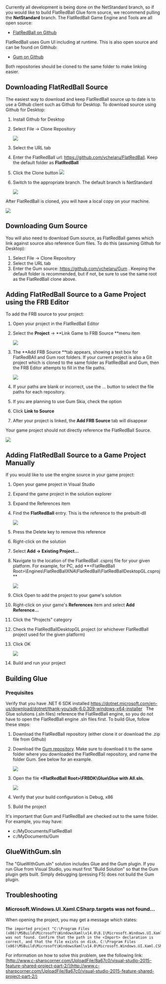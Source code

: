 Currently all development is being done on the NetStandard branch, so if you would like to build FlatRedBall Glue form source, we recommend pulling the **NetStandard** branch. The FlatRedBall Game Engine and Tools are all open source:

-   [FlatRedBall on Github](https://github.com/vchelaru/FlatRedBall)

FlatRedBall uses Gum UI including at runtime. This is also open source and can be found on Githhub:

-   [Gum on Github](https://github.com/vchelaru/Gum)

Both repositories should be cloned to the same folder to make linking easier.

## Downloading FlatRedBall Source

The easiest way to download and keep FlatRedBall source up to date is to use a Github client such as Github for Desktop. To download source using Github for Desktop:

1.  Install Github for Desktop

2.  Select File -\> Clone Repository

    ![](/media/2021-08-img_6112a86031125.png)

3.  Select the URL tab

4.  Enter the FlatRedBall url: https://github.com/vchelaru/FlatRedBall. Keep the default folder as **FlatRedBall**

5.  Click the Clone button ![](/media/2021-08-img_6112a90f42a84.png)

6.  Switch to the appropriate branch. The default branch is NetStandard

    ![](/media/2022-11-img_636b193cd624c.png)

After FlatRedBall is cloned, you will have a local copy on your machine.

![](/media/2021-08-img_6112a93e335de.png)

## Downloading Gum Source

You will also need to download Gum source, as FlatRedBall games which link against source also reference Gum files. To do this (assuming Github for Desktop):

1.  Select File -\> Clone Repository
2.  Select the URL tab
3.  Enter the Gum source: https://github.com/vchelaru/Gum . Keeping the default folder is recommended, but if not, be sure to use the same root as the FlatRedBall clone above.

## Adding FlatRedBall Source to a Game Project using the FRB Editor

To add the FRB source to your project:

1.  Open your project in the FlatRedBall Editor

2.  Select the **Project** -\> **Link Game to FRB Source **menu item

    ![](/media/2023-07-img_64b5303d1f0e2.png)

3.  The **Add FRB Source **tab appears, showing a text box for FlatRedBAll and Gum root folders. If your current project is also a Git project which is cloned to the same folder as FlatRedBall and Gum, then the FRB Editor attempts to fill in the file paths.

    ![](/media/2023-07-img_64b531293eff9.png)

4.  If your paths are blank or incorrect, use the ... button to select the file paths for each repository.

5.  If you are planning to use Gum Skia, check the option

6.  Click **Link to Source**

7.  After your project is linked, the **Add FRB Source** tab will disappear

Your game project should not directly reference the FlatRedBall Source.

![](/media/2023-07-img_64b5319f1f491.png)

## Adding FlatRedBall Source to a Game Project Manually

If you would like to use the engine source in your game project:

1.  Open your game project in Visual Studio

2.  Expand the game project in the solution explorer

3.  Expand the References item

4.  Find the **FlatRedBall** entry. This is the reference to the prebuilt-dll

    ![](/media/2017-02-img_5892095362770.png)

5.  Press the Delete key to remove this reference

6.  Right-click on the solution

7.  Select **Add -\> Existing Project...**

8.  Navigate to the location of the FlatRedBall .csproj file for your given platform. For example, for PC, add **\<FlatRedBall Root\>\Engines\FlatRedBallXNA\FlatRedBall\FlatRedBallDesktopGL.csproj **

    ![](/media/2021-08-img_6112a9f5767f4.png)

9.  Click Open to add the project to your game's solution

10. Right-click on your game's **References** item and select **Add Reference...**

11. Click the "Projects" category

12. Check the FlatRedBallDesktopGL project (or whichever FlatRedBall project used for the given platform)

13. Click OK

    ![](/media/2017-02-img_58920a8e61d75.png)

14. Build and run your project

## Building Glue

### Prequisites

Verify that you have .NET 6 SDK installed <https://dotnet.microsoft.com/en-us/download/dotnet/thank-you/sdk-6.0.309-windows-x64-installer>   The Glue solutions (.sln files) reference the FlatRedBall engine, so you do not have to open the FlatRedBall engine .sln files first. To build Glue, follow these steps:

1.  Download the FlatRedBall repository (either clone it or download the .zip file from Github)

2.  Download the [Gum repository](https://github.com/vchelaru/Gum). Make sure to download it to the same folder where you downloaded the FlatRedBall repository, and name the folder Gum. See below for an example.

    ![](/media/2016-11-img_583909d260b0c.png)

3.  Open the file **\<FlatRedBall Root\>\FRBDK\Glue\Glue with All.sln.**

    ![](/media/2021-08-img_6112b22407f6b.png)

4.  Verify that your build configuration is Debug, x86

5.  Build the project

It's important that Gum and FlatRedBall are checked out to the same folder. For example, you may have:

-   c:/MyDocuments/FlatRedBall
-   c:/MyDocuments/Gum

## GlueWithGum.sln

The "GlueWithGum.sln" solution includes Glue and the Gum plugin. If you run Glue from Visual Studio, you must first "Build Solution" so that the Gum plugin gets built. Simply debugging (pressing F5) does not build the Gum plugin.

## Troubleshooting

### Microsoft.Windows.UI.Xaml.CSharp.targets was not found...

When opening the project, you may get a message which states:

    The imported project "C:\Program Files (x86)\MSBuild\Microsoft\WindowsXaml\v14.0\8.1\Microsoft.Windows.UI.Xaml.CSharp.targets" was not found. Confirm that the path in the <Import> declaration is correct, and that the file exists on disk. C:\Program Files (x86)\MSBuild\Microsoft\WindowsXaml\v14.0\Microsoft.Windows.UI.Xaml.CSharp.targets

For information on how to solve this problem, see the following link: [http://www.c-sharpcorner.com/UploadFile/8a67c0/visual-studio-2015-feature-shared-project-part-2/](http://www.c-sharpcorner.com/UploadFile/8a67c0/visual-studio-2015-feature-shared-project-part-2/)

### 

   
